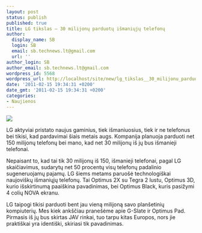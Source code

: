 ```yaml
---
layout: post
status: publish
published: true
title: LG tikslas – 30 milijonų parduotų išmaniųjų telefonų
author:
  display_name: SB
  login: SB
  email: sb.technews.lt@gmail.com
  url: ''
author_login: SB
author_email: sb.technews.lt@gmail.com
wordpress_id: 5568
wordpress_url: http://localhost/site/new/lg_tikslas__30_milijonu_parduotu_ismaniuju_telefonu/
date: '2011-02-15 19:34:31 +0200'
date_gmt: '2011-02-15 19:34:31 +0200'
categories:
- Naujienos
---
```

<div class="imgright"><img src="http://technews.lt/upload/optimusblacks.jpg"  /></div>
<p>LG aktyviai pristato naujus gaminius, tiek išmaniuosius, tiek ir ne telefonus bei tikisi, kad pardavimai šiais metais augs. Kompanija planuoja parduoti net 150 milijonų telefonų bei mano, kad net 30 milijonų iš jų bus išmanieji telefonai.</p>
<p>Nepaisant to, kad tai tik 30 milijonų iš 150, išmanieji telefonai, pagal LG skaičiavimus, sudarytų net 50 procentų visų telefonų padalinio sugeneruojamų pajamų. LG šiems metams paruošė technologiškai naujoviškų išmaniųjų telefonų. Tai Optimus 2X su Tegra 2 lustu, Optimus 3D, kurio išskirtinumą paaiškina pavadinimas, bei Optimus Black, kuris pasižymi 4 colių NOVA ekranu.</p>
<p>LG taipogi tikisi parduoti bent jau vieną milijoną savo planšetinių kompiuterių. Mes kiek ankščiau pranešėme apie G-Slate ir Optimus Pad. Pirmasis iš jų bus skirtas JAV rinkai, tuo tarpu kitas Europos, nors jie praktiškai yra identiški, skiriasi tik pavadinimas.<br /></p>
